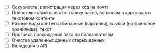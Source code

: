 * [ ] Cекурность: регистрация через код на почту
* [ ] Полнотекстовый поиск по топику паков, вопросам в карточках и текстовом контенте
* [ ] Разные виды контента: бинарные (картинки), ссылки (на файловое хранилище), текст
* [ ] Прогресс прохождения пака по пользователям
* [ ] Очистка удаленных данных старых данных
* [ ] Валидация в API
